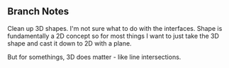 ## Branch Notes

Clean up 3D shapes. I'm not sure what to do with the interfaces. Shape is
fundamentally a 2D concept so for most things I want to just take the 3D shape
and cast it down to 2D with a plane.

But for somethings, 3D does matter - like line intersections.
